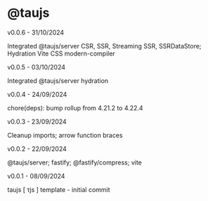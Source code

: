 # @taujs

v0.0.6 - 31/10/2024

Integrated @taujs/server CSR, SSR, Streaming SSR, SSRDataStore; Hydration
Vite CSS modern-compiler

v0.0.5 - 03/10/2024

Integrated @taujs/server hydration

v0.0.4 - 24/09/2024

chore(deps): bump rollup from 4.21.2 to 4.22.4

v0.0.3 - 23/09/2024

Cleanup imports; arrow function braces

v0.0.2 - 22/09/2024

@taujs/server; fastify; @fastify/compress; vite

v0.0.1 - 08/09/2024

taujs [ τjs ] template - initial commit
